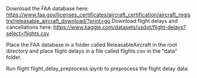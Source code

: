 Download the FAA database here: https://www.faa.gov/licenses_certificates/aircraft_certification/aircraft_registry/releasable_aircraft_download/?print=go 
Download flight delays and cancellations here: https://www.kaggle.com/datasets/usdot/flight-delays?select=flights.csv

Place the FAA database in a folder called ReleasableAircraft in the root directory and place flight delays in a file called flights.csv in the "data" folder.

Run flight flight_delay_preprocess.ipynb to preprocess the flight delay data.

